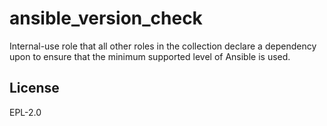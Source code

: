 ansible_version_check
======================

Internal-use role that all other roles in the collection declare a dependency upon to ensure that the minimum supported level of Ansible is used.

License
-------

EPL-2.0
